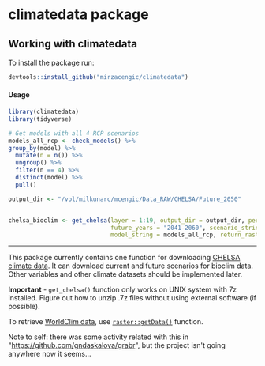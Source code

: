 <!-- README.md is generated from README.Rmd. Please edit that file -->
climatedata package
===================

Working with climatedata
------------------------

To install the package run:

``` r
devtools::install_github("mirzacengic/climatedata")
```

#### Usage

``` r
library(climatedata)
library(tidyverse)

# Get models with all 4 RCP scenarios
models_all_rcp <- check_models() %>% 
group_by(model) %>%
  mutate(n = n()) %>%
  ungroup() %>%
  filter(n == 4) %>%
  distinct(model) %>%
  pull()

output_dir <- "/vol/milkunarc/mcengic/Data_RAW/CHELSA/Future_2050"


chelsa_bioclim <- get_chelsa(layer = 1:19, output_dir = output_dir, period = "future",
                             future_years = "2041-2060", scenario_string = "rcp85",
                             model_string = models_all_rcp, return_raster = FALSE)
```

------------------------------------------------------------------------

This package currently contains one function for downloading [CHELSA climate data](http://chelsa-climate.org/). It can download current and future scenarios for bioclim data. Other variables and other climate datasets should be implemented later.

**Important** - `get_chelsa()` function only works on UNIX system with 7z installed. Figure out how to unzip .7z files without using external software (if possible).

To retrieve [WorldClim data](http://worldclim.org/), use [`raster::getData()`](https://www.rdocumentation.org/packages/raster/versions/2.6-7/topics/getData) function.

Note to self: there was some activity related with this in "<https://github.com/gndaskalova/grabr>", but the project isn't going anywhere now it seems...
